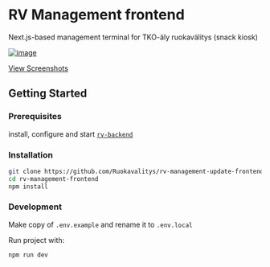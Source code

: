 # RV Management frontend

Next.js-based management terminal for TKO-äly ruokavälitys (snack kiosk)

[![image](https://github.com/TKOaly/rv-management-frontend/assets/56773501/6a007a0e-31b1-4619-b73f-0504ef298bbd)](/docs/screenshots/README.md)

[View Screenshots](/docs/screenshots/README.md)

## Getting Started

### Prerequisites

install, configure and start [`rv-backend`](https://github.com/TKOaly/rv-backend)

### Installation

```bash
git clone https://github.com/Ruokavalitys/rv-management-update-frontend.git
cd rv-management-frontend
npm install
```

### Development

Make copy of `.env.example` and rename it to `.env.local`

Run project with:

```bash
npm run dev
```
